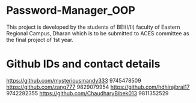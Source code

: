 # Password-Manager_OOP
This project is developed by the students of BEI(I/II) faculty of Eastern Regional Campus, Dharan which is  to be submitted to ACES committee as the final project of 1st year.
# Github IDs and contact details
https://github.com/mysteriousmandy333  9745478509
https://github.com/zang777             9829079954
https://github.com/hdhirajbrai17       9742282355
https://github.com/ChaudharyBibek013   9811352529
